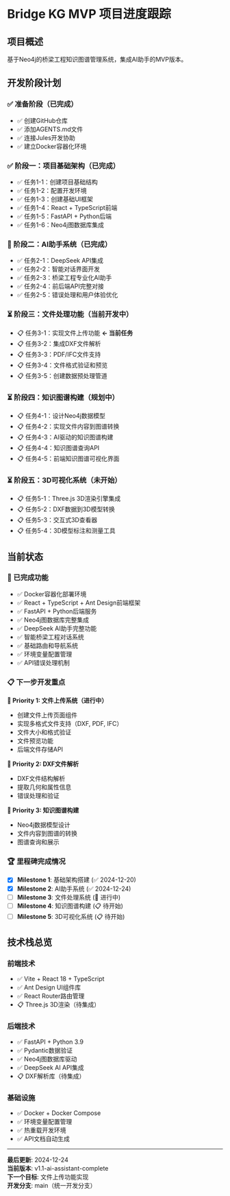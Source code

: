 # Bridge KG MVP 项目进度跟踪

## 项目概述
基于Neo4j的桥梁工程知识图谱管理系统，集成AI助手的MVP版本。

## 开发阶段计划

### ✅ 准备阶段（已完成）
- ✅ 创建GitHub仓库
- ✅ 添加AGENTS.md文件  
- ✅ 连接Jules开发协助
- ✅ 建立Docker容器化环境

### ✅ 阶段一：项目基础架构（已完成）
- ✅ 任务1-1：创建项目基础结构
- ✅ 任务1-2：配置开发环境 
- ✅ 任务1-3：创建基础UI框架
- ✅ 任务1-4：React + TypeScript前端
- ✅ 任务1-5：FastAPI + Python后端
- ✅ 任务1-6：Neo4j图数据库集成

### 🎉 阶段二：AI助手系统（已完成）
- ✅ 任务2-1：DeepSeek API集成
- ✅ 任务2-2：智能对话界面开发
- ✅ 任务2-3：桥梁工程专业化AI助手
- ✅ 任务2-4：前后端API完整对接
- ✅ 任务2-5：错误处理和用户体验优化

### ⏳ 阶段三：文件处理功能（当前开发中）
- 📋 任务3-1：实现文件上传功能 **← 当前任务**
- 📋 任务3-2：集成DXF文件解析
- 📋 任务3-3：PDF/IFC文件支持
- 📋 任务3-4：文件格式验证和预览
- 📋 任务3-5：创建数据预处理管道

### ⏳ 阶段四：知识图谱构建（规划中）
- 📋 任务4-1：设计Neo4j数据模型
- 📋 任务4-2：实现文件内容到图谱转换
- 📋 任务4-3：AI驱动的知识图谱构建
- 📋 任务4-4：知识图谱查询API
- 📋 任务4-5：前端知识图谱可视化界面

### ⏳ 阶段五：3D可视化系统（未开始）
- 📋 任务5-1：Three.js 3D渲染引擎集成
- 📋 任务5-2：DXF数据到3D模型转换
- 📋 任务5-3：交互式3D查看器
- 📋 任务5-4：3D模型标注和测量工具

## 当前状态

### 🎊 已完成功能
- ✅ Docker容器化部署环境
- ✅ React + TypeScript + Ant Design前端框架
- ✅ FastAPI + Python后端服务
- ✅ Neo4j图数据库完整集成
- ✅ DeepSeek AI助手完整功能
- ✅ 智能桥梁工程对话系统
- ✅ 基础路由和导航系统
- ✅ 环境变量配置管理
- ✅ API错误处理机制

### 📋 下一步开发重点

**🎯 Priority 1: 文件上传系统（进行中）**
- 创建文件上传页面组件
- 实现多格式文件支持（DXF, PDF, IFC）
- 文件大小和格式验证
- 文件预览功能
- 后端文件存储API

**🎯 Priority 2: DXF文件解析**  
- DXF文件结构解析
- 提取几何和属性信息
- 错误处理和验证

**🎯 Priority 3: 知识图谱构建**
- Neo4j数据模型设计
- 文件内容到图谱的转换
- 图谱查询和展示

### 🏆 里程碑完成情况
- [x] **Milestone 1**: 基础架构搭建 (✅ 2024-12-20)
- [x] **Milestone 2**: AI助手系统 (✅ 2024-12-24)
- [ ] **Milestone 3**: 文件处理系统 (🚧 进行中)
- [ ] **Milestone 4**: 知识图谱构建 (📋 待开始)
- [ ] **Milestone 5**: 3D可视化系统 (📋 待开始)

## 技术栈总览

### 前端技术
- ✅ Vite + React 18 + TypeScript
- ✅ Ant Design UI组件库
- ✅ React Router路由管理
- 📋 Three.js 3D渲染（待集成）

### 后端技术  
- ✅ FastAPI + Python 3.9
- ✅ Pydantic数据验证
- ✅ Neo4j图数据库驱动
- ✅ DeepSeek AI API集成
- 📋 DXF解析库（待集成）

### 基础设施
- ✅ Docker + Docker Compose
- ✅ 环境变量配置管理
- ✅ 热重载开发环境
- ✅ API文档自动生成

---
**最后更新**: 2024-12-24  
**当前版本**: v1.1-ai-assistant-complete  
**下一个目标**: 文件上传功能实现  
**开发分支**: main（统一开发分支）